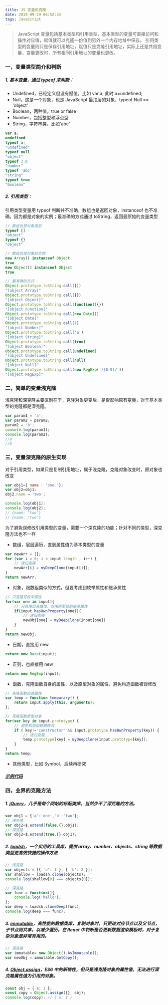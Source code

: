 ```yaml
---
title: JS 变量和克隆
date: 2019-09-29 06:52:34
tags: JavaScript
---
```


> JavaScript 变量包括基本类型和引用类型，基本类型的变量可直接访问和操作对应值，赋值就可以克隆一份值到另外一个内存地址中保存。
> 引用类型的变量则只是保存引用地址，赋值只是克隆引用地址，实际上还是共用变量，变量更改时，所有相同引用地址的变量也更改。

<!-- more -->

### 一，变量类型简介和判断
##### 1. 基本变量，通过 typeof 来判断：
- Undefined，已经定义但没有赋值，比如 var a; 此时 a=undefined;
- Null，这是一个对象，也是 JavaScript 最顶层的对象，typeof Null == 'object'
- Boolean，两种值，true or false
- Number，包括整型和浮点型
- String，字符串类，比如'abc'

```javascript
var a;
undefined
typeof a;
"undefined"
typeof null
"object"
typeof 3.0
"number"
typeof 'abc'
"string"
typeof true
"boolean"
```


##### 2. 引用类型：
引用类型变量用 typeof 判断并不准确，数组也是返回对象，instanceof 也不准确，因为都是对象的实例；最准确的方式通过 toString，返回最原始的变量类型
```javascript
// 数组也是对象类型
typeof []
"object"
typeof {}
"object"

// 数组也是对象的实例
new Array() instanceof Object
true
new Object() instanceof Object
true

// 最准确的方式
Object.prototype.toString.call([])
"[object Array]"
Object.prototype.toString.call({})
"[object Object]"
Object.prototype.toString.call(function(){})
"[object Function]"
Object.prototype.toString.call(new Date())
"[object Date]"
Object.prototype.toString.call(1)
"[object Number]"
Object.prototype.toString.call('a')
"[object String]"
Object.prototype.toString.call(true)
"[object Boolean]"
Object.prototype.toString.call(undefined)
"[object Undefined]"
Object.prototype.toString.call(null)
"[object Null]"
Object.prototype.toString.call(new RegExp('/[0-9]/'))
"[object RegExp]"
```


### 二，简单的变量浅克隆
浅克隆和深克隆主要区别在于，克隆对象更变后，是否影响原有变量，对于基本类型的克隆都是深克隆。
```javascript
var param1 = 'a';
var param2 = param2;
param2 = 'b';
console.log(param1);
console.log(param2);
//a
//b
```
### 三，变量深克隆的原生实现
对于引用类型，如果只是复制引用地址，属于浅克隆，克隆对象改变时，原对象也改变
```javascript
var obj1={ name : 'one '};
var obj2=obj1;
obj2.name = 'two';

console.log(obj1);
console.log(obj2);
// {name: "two"}
// {name: "two"}

```

为了避免误修改引用类型的变量，需要一个深克隆的功能；针对不同的类型，深克隆方法也不一样
- 数组，层层遍历，直到属性值为基本类型的变量

```javascript
var newArr = [];
for (var i = 0; i < input.length ; i++) {
	// 递归克隆
	newArr[i] = myDeepClone(input[i]);
}
return newArr;

```

- 对象，跟数组类似的方式，但要考虑到枚举属性和继承属性

```javascript
// 只克隆可枚举属性
for(var one in input){
	// 只克隆自身属性，忽略原型链的继承属性
	if(input.hasOwnProperty(one)){
		// 递归克隆
		newObj[one] = myDeepClone(input[one])
	}
}
return newObj;

```

- 日期，直接用 new

```javascript
return new Date(input);

```

- 正则，也直接用 new

```javascript
return new RegExp(input);

```

- 函数，克隆函数自身的属性，以及原型对象的属性，避免构造函数被误修改

```javascript
// 克隆函数自身属性
var temp = function temporary() {
	return input.apply(this, arguments); 
};          

// 克隆函数原型对象
for(var key in input.prototype) {
	// 避免构造函数被修改
	if ( key!='constructor' && input.prototype.hasOwnProperty(key)) {
		// 递归克隆
		temp.prototype[key] = myDeepClone(input.prototype[key]);
	}
}
return temp;

```

- 其他类型，比如 Symbol，后续再研究 


##### [示例代码](https://github.com/luckybirdme/blog/blob/master/example/js/deep-clone-func.html)

### 四，业界的克隆方法
##### 1. [jQuery](https://api.jquery.com/jquery.extend/)，几乎是每个网站的标配类库，当然少不了深克隆的方法。

```javascript
var obj1 = {'a':'one','b':'two'};
// 浅克隆
var obj2=$.extend(false,{},obj1);
// 深克隆
var obj2=$.extend(true,{},obj1);
```

##### 2. [loadsh](https://lodash.com/docs/4.17.15#cloneDeep)，一个实用的工具库，提供 array、number、objects、string 等数据类型更高效快捷的操作方法

```javascript
// 浅克隆
var objects = [{ 'a': 1 }, { 'b': 2 }];
var shallow = loadsh.clone(objects);
console.log(shallow[0] === objects[0]);

// 深克隆
var func = function(){
	console.log('hello');
};
var deep = loadsh.cloneDeep(func);
console.log(deep === func);
```

##### 3. [immutable](https://github.com/immutable-js/immutable-js)，高性能的数据类库，复制对象时，只更改对应节点以及父节点，子节点则共享，以减少遍历。在 React 中判断是否更新数据渲染模板时，对于复杂对象是非常有用的。
```javascript
// 深克隆
var immutable= new Object().AsImmutable();
var newObj = immutable.GetCopy();
```

##### 4. [Object.assign](https://developer.mozilla.org/zh-CN/docs/Web/JavaScript/Reference/Global_Objects/Object/assign)，ES6 中的新特性，但只是浅克隆对象的属性值，无法进行深克隆属性值为引用的对象。
```javascript
const obj = { a: 1 };
const copy = Object.assign({}, obj);
console.log(copy); // { a: 1 }
```
